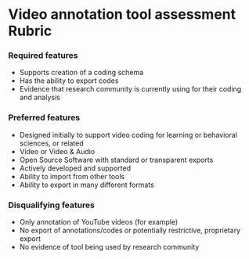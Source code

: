 # Video annotation tool assessment Rubric

### Required features

- Supports creation of a coding schema
- Has the ability to export codes
- Evidence that research community is currently using for their coding and analysis

### Preferred features

- Designed initially to support video coding for learning or behavioral sciences, or related 
- Video or Video & Audio
- Open Source Software with standard or transparent exports
- Actively developed and supported
- Ability to import from other tools
- Ability to export in many different formats

### Disqualifying features

- Only annotation of YouTube videos (for example)
- No export of annotations/codes or potentially restrictive, proprietary export 
- No evidence of tool being used by research community